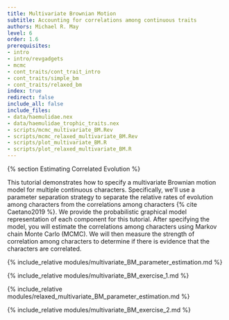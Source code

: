 ```yaml
---
title: Multivariate Brownian Motion
subtitle: Accounting for correlations among continuous traits
authors: Michael R. May
level: 6
order: 1.6
prerequisites:
- intro
- intro/revgadgets
- mcmc
- cont_traits/cont_trait_intro
- cont_traits/simple_bm
- cont_traits/relaxed_bm
index: true
redirect: false
include_all: false
include_files:
- data/haemulidae.nex
- data/haemulidae_trophic_traits.nex
- scripts/mcmc_multivariate_BM.Rev
- scripts/mcmc_relaxed_multivariate_BM.Rev
- scripts/plot_multivariate_BM.R
- scripts/plot_relaxed_multivariate_BM.R
---
```


{% section Estimating Correlated Evolution %}

This tutorial demonstrates how to specify a multivariate Brownian motion model for multiple continuous characters. Specifically, we'll use a parameter separation strategy to separate the relative rates of evolution among characters from the correlations among characters {% cite Caetano2019 %}. We provide the probabilistic graphical model representation of each component for this tutorial. After specifying the model, you will estimate the correlations among characters using Markov chain Monte Carlo (MCMC). We will then measure the strength of correlation among characters to determine if there is evidence that the characters are correlated.

{% include_relative modules/multivariate_BM_parameter_estimation.md %}

{% include_relative modules/multivariate_BM_exercise_1.md %}

{% include_relative modules/relaxed_multivariate_BM_parameter_estimation.md %}

{% include_relative modules/multivariate_BM_exercise_2.md %}
